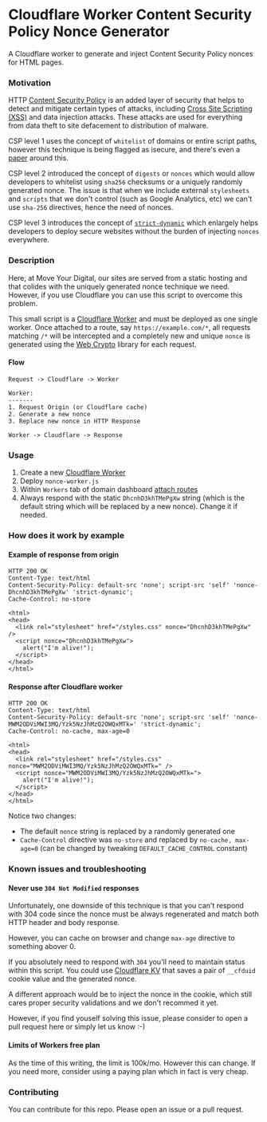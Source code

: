 # Cloudflare Worker Content Security Policy Nonce Generator
A Cloudflare worker to generate and inject Content Security Policy nonces for HTML pages.

### Motivation
HTTP [Content Security Policy](https://developer.mozilla.org/en-US/docs/Web/HTTP/CSP) is an added layer of security that helps to detect and mitigate certain types of attacks, including [Cross Site Scripting (XSS)](https://developer.mozilla.org/en-US/docs/Glossary/XSS) and data injection attacks. These attacks are used for everything from data theft to site defacement to distribution of malware.

CSP level 1 uses the concept of `whitelist` of domains or entire script paths, however this technique is being flagged as isecure, and there's even a [paper](https://research.google/pubs/pub45542/) around this.

CSP level 2 introduced the concept of `digests` or `nonces` which would allow developers to whitelist using `sha256` checksums or a uniquely randomly generated nonce. The issue is that when we include external `stylesheets` and `scripts` that we don't control (such as Google Analytics, etc) we can't use `sha-256` directives, hence the need of nonces.

CSP level 3 introduces the concept of [`strict-dynamic`](https://content-security-policy.com/strict-dynamic/) which enlargely helps developers to deploy secure websites without the burden of injecting `nonces` everywhere.

### Description

Here, at Move Your Digital, our sites are served from a static hosting and that colides with the uniquely generated nonce technique we need. However, if you use Cloudflare you can use this script to overcome this problem.

This small script is a [Cloudflare Worker](https://workers.cloudflare.com/) and must be deployed as one single worker. Once attached to a route, say `https://example.com/*`, all requests matching `/*` will be intercepted and a completely new and unique `nonce` is generated using the [Web Crypto](https://developers.cloudflare.com/workers/reference/apis/web-crypto/) library for each request.

#### Flow
```
Request -> Cloudflare -> Worker

Worker:
-------
1. Request Origin (or Cloudflare cache)
2. Generate a new nonce
3. Replace new nonce in HTTP Response

Worker -> Cloudflare -> Response
```

### Usage

1. Create a new [Cloudflare Worker](https://workers.cloudflare.com/)
2. Deploy `nonce-worker.js`
3. Within `Workers` tab of domain dashboard [attach routes](https://developers.cloudflare.com/workers/about/routes/)
4. Always respond with the static `DhcnhD3khTMePgXw` string (which is the default string which will be replaced by a new nonce). Change it if needed.

### How does it work by example

#### Example of response from origin
```
HTTP 200 OK
Content-Type: text/html
Content-Security-Policy: default-src 'none'; script-src 'self' 'nonce-DhcnhD3khTMePgXw' 'strict-dynamic';
Cache-Control: no-store

<html>
<head>
  <link rel="stylesheet" href="/styles.css" nonce="DhcnhD3khTMePgXw" />
  <script nonce="DhcnhD3khTMePgXw">
    alert("I'm alive!");
  </script>
</head>
</html>
```

#### Response after Cloudflare worker
```
HTTP 200 OK
Content-Type: text/html
Content-Security-Policy: default-src 'none'; script-src 'self' 'nonce-MWM2ODViMWI3MQ/Yzk5NzJhMzQ2OWQxMTk=' 'strict-dynamic';
Cache-Control: no-cache, max-age=0

<html>
<head>
  <link rel="stylesheet" href="/styles.css" nonce="MWM2ODViMWI3MQ/Yzk5NzJhMzQ2OWQxMTk=" />
  <script nonce="MWM2ODViMWI3MQ/Yzk5NzJhMzQ2OWQxMTk=">
    alert("I'm alive!");
  </script>
</head>
</html>
```

Notice two changes:
- The default `nonce` string is replaced by a randomly generated one
- `Cache-Control` directive was `no-store` and replaced by `no-cache, max-age=0` (can be changed by tweaking `DEFAULT_CACHE_CONTROL` constant)

### Known issues and troubleshooting

#### Never use `304 Not Modified` responses
Unfortunately, one downside of this technique is that you can't respond with 304 code since the nonce must be always regenerated and match both HTTP header and body response.

However, you can cache on browser and change `max-age` directive to something abover 0.

If you absolutely need to respond with `304` you'll need to maintain status within this script. You could use [Cloudflare KV](https://developers.cloudflare.com/workers/reference/apis/kv/) that saves a pair of `__cfduid` cookie value and the generated nonce.

A different approach would be to inject the nonce in the cookie, which still cares proper security validations and we don't recommed it yet.

However, if you find youself solving this issue, please consider to open a pull request here or simply let us know :-)

#### Limits of Workers free plan

As the time of this writing, the limit is 100k/mo. However this can change. If you need more, consider using a paying plan which in fact is very cheap.

### Contributing

You can contribute for this repo. Please open an issue or a pull request.
